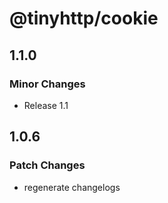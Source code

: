 # @tinyhttp/cookie

## 1.1.0

### Minor Changes

- Release 1.1

## 1.0.6

### Patch Changes

- regenerate changelogs
